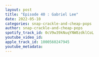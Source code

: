 ```yaml
---
layout: post
title: "Episode 40 : Gabriel Lee"
date: 2022-05-10
categories: snap-crackle-and-cheap-pops
author: snap-crackle-and-cheap-pops
spotify_track_id: 0cV9w39kNuqYNW8zdklCoL
youtube_video_id: 
apple_track_id: 1000560247945
youtube_metadata: 
---
```

